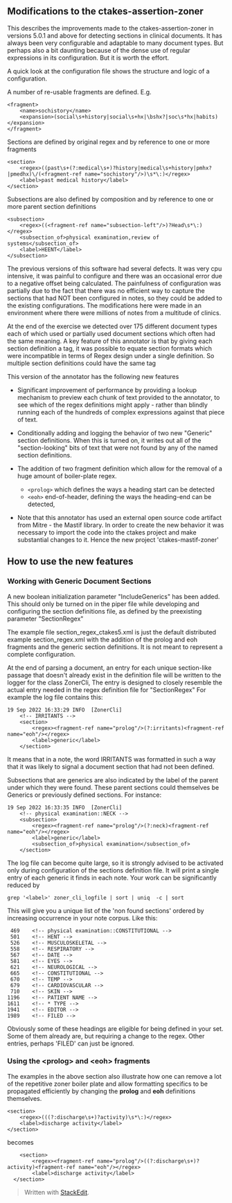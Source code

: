 ﻿## Modifications to the ctakes-assertion-zoner

This describes the improvements made to the ctakes-assertion-zoner in versions 5.0.1 and above for detecting sections in clinical documents.  It has always been very configurable and adaptable to many document types.  But perhaps also a bit daunting because of the dense use of regular expressions in its configuration.  But it is worth the effort.

A quick look at the configuration file shows the structure and logic of a configuration.

A number of re-usable fragments are defined. E.g.

    <fragment>
    	<name>sochistory</name>
    	<expansion>(social\s+history|social\s+hx|\bshx?|soc\s*hx|habits)			</expansion>
    </fragment>

Sections are defined by original regex and by reference to one or more fragments

    <section>
    	<regex>((past\s+(?:medical\s+)?history|medical\s+history|pmhx?|pmedhx)\/(<fragment-ref name="sochistory"/>)\s*\:)</regex>
    	<label>past medical history</label>
    </section>

Subsections are also defined by composition and by reference to one or more parent section definitions

    <subsection>
    	<regex>((<fragment-ref name="subsection-left"/>)?Head\s*\:)</regex>
    	<subsection_of>physical examination,review of systems</subsection_of>
    	<label>HEENT</label>
    </subsection>

The previous versions of this software had several defects.  It was very cpu intensive, it was painful to configure and there was an occasional error due to a negative offset being calculated.   The painfulness of configuration was partially due to the fact that there was no efficient way to capture the sections that had NOT been configured in notes, so they could be added to the existing configurations.  The modifications here were made in an environment where there were millions of notes from a multitude of clinics.  

At the end of the exercise we detected over 175 different document types each of which used or partially used  document sections which often had the same meaning.   A key feature of this annotator is that by giving each section definition a tag, it was possible to equate section formats which were incompatible in terms of Regex design under a single definition.  So multiple section definitions could have the same tag 

This version of the annotator has the following new features

 - Significant improvement of performance by providing a lookup mechanism to preview each chunk of text provided to the annotator, to see which of the regex definitions might apply - rather than blindly running each of the hundreds of complex expressions against that piece of text.
 - Conditionally adding and logging the behavior of two new "Generic" section definitions.   When this is turned on, it writes out all of the "section-looking" bits of text that were not found by any of the named section definitions.
 - The addition of two fragment definition which allow for the removal of a huge amount of boiler-plate regex.
	 - `<prolog>` which defines the ways a heading start can be detected
	 - `<eoh>` end-of-header, defining the ways the heading-end can be detected,

- Note that this annotator has used an external open source code artifact from Mitre - the Mastif library.  In order to create the new behavior it was necessary to import the code into the ctakes project and make substantial changes to it.  Hence the new project 'ctakes-mastif-zoner'

## How to use the new features
### Working with Generic Document Sections
A new boolean initialization parameter "IncludeGenerics" has been added.  This should only be turned on in the piper file while developing and configuring the section definitions file, as defined by the preexisting parameter "SectionRegex"

The example file section_regex_ctakes5.xml is just the default distributed example section_regex.xml with the addition of the prolog and eoh fragments and the generic section definitions.  It is not meant to represent a complete configuration.

At the end of parsing a document, an entry for each unique section-like passage that doesn't already exist in the definition file  will be written to the logger for the class ZonerCli,   The entry is designed to closely resemble the actual entry needed in the regex definition file for "SectionRegex"  For example the log file contains this:

    19 Sep 2022 16:33:29 INFO  [ZonerCli] 
    	<!-- IRRITANTS -->
    	<section>
    		<regex><fragment-ref name="prolog"/>(?:irritants)<fragment-ref name="eoh"/></regex>
    		<label>generic</label>
    	</section>

It means that in a note, the word IRRITANTS was formatted in such a way that it was likely to signal a document section that had not been defined.

Subsections that are generics are also indicated by the label of the parent under which they were found.  These parent sections could themselves be Generics or previously defined sections.  For instance:

    19 Sep 2022 16:33:35 INFO  [ZonerCli] 
    	<!-- physical examination::NECK -->
    	<subsection>
    		<regex><fragment-ref name="prolog"/>(?:neck)<fragment-ref name="eoh"/></regex>
    		<label>generic</label>
    		<subsection_of>physical examination</subsection_of>
    	</section>

The log file can become quite large, so it is strongly advised to be activated  only during configuration of the sections definition file.   It will print a single entry of each generic it finds in each note.  Your work can be significantly reduced by 

    grep '<label>' zoner_cli_logfile | sort | uniq  -c | sort

This will give you a unique list of the 'non found sections' ordered by increasing occurrence in your note corpus.   Like this:

     469 	<!-- physical examination::CONSTITUTIONAL -->
     501 	<!-- HENT -->
     526 	<!-- MUSCULOSKELETAL -->
     558 	<!-- RESPIRATORY -->
     567 	<!-- DATE -->
     581 	<!-- EYES -->
     621 	<!-- NEUROLOGICAL -->
     665 	<!-- CONSTITUTIONAL -->
     670 	<!-- TEMP -->
     679 	<!-- CARDIOVASCULAR -->
     710 	<!-- SKIN -->
    1196 	<!-- PATIENT NAME -->
    1611 	<!-- * TYPE -->
    1941 	<!-- EDITOR -->
    1989 	<!-- FILED -->

  Obviously some of these headings are eligible for being defined in your set.  Some of them already are, but requiring a change to the regex.  Other entries, perhaps 'FILED' can just be ignored. 

### Using the \<prolog> and \<eoh> fragments
The examples in the above section also illustrate how one can remove a lot of the repetitive zoner boiler plate and allow formatting specifics to be propagated efficiently by changing the **prolog** and **eoh** definitions themselves.  

    <section>
	    <regex>(((?:discharge\s+)?activity)\s*\:)</regex>
	    <label>discharge activity</label>
    </section>
becomes

    	<section>
    		<regex><fragment-ref name="prolog"/>((?:discharge\s+)?activity)<fragment-ref name="eoh"/></regex>
    		<label>discharge activity</label>
      </section>


> Written with [StackEdit](https://stackedit.io/).
